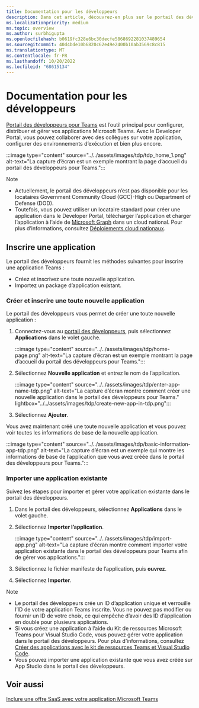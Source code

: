 ```yaml
---
title: Documentation pour les développeurs
description: Dans cet article, découvrez-en plus sur le portail des développeurs et sur la création d’une nouvelle application et l’importation d’une application existante dans le portail des développeurs Teams.
ms.localizationpriority: medium
ms.topic: overview
ms.author: surbhigupta
ms.openlocfilehash: b0619fc328e6bc30decfe5868692281037489654
ms.sourcegitcommit: 40d4bde10b6820c62e49e2400b10ab3569c8c815
ms.translationtype: MT
ms.contentlocale: fr-FR
ms.lasthandoff: 10/20/2022
ms.locfileid: "68615134"
---
```

# <a name="developer-portal-for-teams"></a>Documentation pour les développeurs

<a href="https://dev.teams.microsoft.com" target="_blank">Portail des développeurs pour Teams</a> est l’outil principal pour configurer, distribuer et gérer vos applications Microsoft Teams. Avec le Developer Portal, vous pouvez collaborer avec des collègues sur votre application, configurer des environnements d’exécution et bien plus encore.

:::image type="content" source="../../assets/images/tdp/tdp_home_1.png" alt-text="La capture d’écran est un exemple montrant la page d’accueil du portail des développeurs pour Teams.":::

> [!NOTE]
>
> * Actuellement, le portail des développeurs n’est pas disponible pour les locataires Government Community Cloud (GCC)-High ou Department of Defense (DOD).
> * Toutefois, vous pouvez utiliser un locataire standard pour créer une application dans le Developer Portal, télécharger l’application et charger l’application à l’aide de [Microsoft Graph](/graph/api/teamsapp-publish?view=graph-rest-1.0&tabs=http&preserve-view=true) dans un cloud national. Pour plus d’informations, consultez [Déploiements cloud nationaux](/graph/deployments).

## <a name="register-an-app"></a>Inscrire une application

Le portail des développeurs fournit les méthodes suivantes pour inscrire une application Teams :

* Créez et inscrivez une toute nouvelle application.
* Importez un package d’application existant.

### <a name="create-and-register-a-brand-new-app"></a>Créer et inscrire une toute nouvelle application

Le portail des développeurs vous permet de créer une toute nouvelle application :

1. Connectez-vous au [portail des développeurs](https://dev.teams.microsoft.com), puis sélectionnez **Applications** dans le volet gauche.

   :::image type="content" source="../../assets/images/tdp/home-page.png" alt-text="La capture d’écran est un exemple montrant la page d’accueil du portail des développeurs pour Teams.":::

1. Sélectionnez **Nouvelle application** et entrez le nom de l’application.

   :::image type="content" source="../../assets/images/tdp/enter-app-name-tdp.png" alt-text="La capture d’écran montre comment créer une nouvelle application dans le portail des développeurs pour Teams." lightbox="../../assets/images/tdp/create-new-app-in-tdp.png":::

1. Sélectionnez **Ajouter**.

Vous avez maintenant créé une toute nouvelle application et vous pouvez voir toutes les informations de base de la nouvelle application.

:::image type="content" source="../../assets/images/tdp/basic-information-app-tdp.png" alt-text="La capture d’écran est un exemple qui montre les informations de base de l’application que vous avez créée dans le portail des développeurs pour Teams.":::

### <a name="import-an-existing-app"></a>Importer une application existante

Suivez les étapes pour importer et gérer votre application existante dans le portail des développeurs.

1. Dans le portail des développeurs, sélectionnez **Applications** dans le volet gauche.
1. Sélectionnez **Importer l’application**.

   :::image type="content" source="../../assets/images/tdp/import-app.png" alt-text="La capture d’écran montre comment importer votre application existante dans le portail des développeurs pour Teams afin de gérer vos applications.":::

1. Sélectionnez le fichier manifeste de l’application, puis **ouvrez**.
1. Sélectionnez **Importer**.

> [!NOTE]
>
> * Le portail des développeurs crée un ID d’application unique et verrouille l’ID de votre application Teams inscrite. Vous ne pouvez pas modifier ou fournir un ID de votre choix, ce qui empêche d’avoir des ID d’application en double pour plusieurs applications.
> * Si vous créez une application à l’aide du Kit de ressources Microsoft Teams pour Visual Studio Code, vous pouvez gérer votre application dans le portail des développeurs. Pour plus d’informations, consultez [Créer des applications avec le kit de ressources Teams et Visual Studio Code](~/toolkit/visual-studio-code-overview.md).
> * Vous pouvez importer une application existante que vous avez créée sur App Studio dans le portail des développeurs.

## <a name="see-also"></a>Voir aussi

[Inclure une offre SaaS avec votre application Microsoft Teams](~/concepts/deploy-and-publish/appsource/prepare/include-saas-offer.md)
